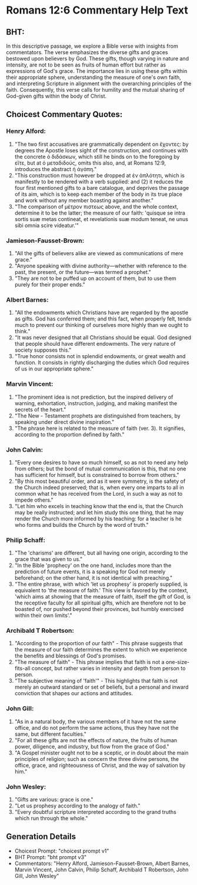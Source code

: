 # Romans 12:6 Commentary Help Text

## BHT:
In this descriptive passage, we explore a Bible verse with insights from commentators. The verse emphasizes the diverse gifts and graces bestowed upon believers by God. These gifts, though varying in nature and intensity, are not to be seen as fruits of human effort but rather as expressions of God's grace. The importance lies in using these gifts within their appropriate sphere, understanding the measure of one's own faith, and interpreting Scripture in alignment with the overarching principles of the faith. Consequently, this verse calls for humility and the mutual sharing of God-given gifts within the body of Christ.

## Choicest Commentary Quotes:
### Henry Alford:
1. "The two first accusatives are grammatically dependent on ἔχοντες: by degrees the Apostle loses sight of the construction, and continues with the concrete ὁ διδάσκων, which still he binds on to the foregoing by εἴτε, but at ὁ μεταδιδούς, omits this also, and, at Romans 12:9, introduces the abstract ἡ ἀγάπη." 
2. "This construction must however be dropped at ἐν ἁπλότητι, which is manifestly to be rendered with a verb supplied: and (2) it reduces the four first mentioned gifts to a bare catalogue, and deprives the passage of its aim, which is to keep each member of the body in its true place and work without any member boasting against another."
3. "The comparison of μέτρον πιστεως above, and the whole context, determine it to be the latter; the measure of our faith: 'quisque se intra sortis suæ metas contineat, et revelationis suæ modum teneat, ne unus sibi omnia scire videatur.'"

### Jamieson-Fausset-Brown:
1. "All the gifts of believers alike are viewed as communications of mere grace."
2. "Anyone speaking with divine authority—whether with reference to the past, the present, or the future—was termed a prophet."
3. "They are not to be puffed up on account of them, but to use them purely for their proper ends."

### Albert Barnes:
1. "All the endowments which Christians have are regarded by the apostle as gifts. God has conferred them; and this fact, when properly felt, tends much to prevent our thinking of ourselves more highly than we ought to think."
2. "It was never designed that all Christians should be equal. God designed that people should have different endowments. The very nature of society supposes this."
3. "True honor consists not in splendid endowments, or great wealth and function. It consists in rightly discharging the duties which God requires of us in our appropriate sphere."

### Marvin Vincent:
1. "The prominent idea is not prediction, but the inspired delivery of warning, exhortation, instruction, judging, and making manifest the secrets of the heart."
2. "The New - Testament prophets are distinguished from teachers, by speaking under direct divine inspiration."
3. "The phrase here is related to the measure of faith (ver. 3). It signifies, according to the proportion defined by faith."

### John Calvin:
1. "Every one desires to have so much himself, so as not to need any help from others; but the bond of mutual communication is this, that no one has sufficient for himself, but is constrained to borrow from others."
2. "By this most beautiful order, and as it were symmetry, is the safety of the Church indeed preserved; that is, when every one imparts to all in common what he has received from the Lord, in such a way as not to impede others."
3. "Let him who excels in teaching know that the end is, that the Church may be really instructed; and let him study this one thing, that he may render the Church more informed by his teaching: for a teacher is he who forms and builds the Church by the word of truth."

### Philip Schaff:
1. "The 'charisms' are different, but all having one origin, according to the grace that was given to us." 
2. "In the Bible 'prophecy' on the one hand, includes more than the prediction of future events, it is a speaking for God not merely beforehand; on the other hand, it is not identical with preaching."
3. "The entire phrase, with which 'let us prophesy' is properly supplied, is equivalent to 'the measure of faith.' This view is favored by the context, 'which aims at showing that the measure of faith, itself the gift of God, is the receptive faculty for all spiritual gifts, which are therefore not to be boasted of, nor pushed beyond their provinces, but humbly exercised within their own limits'."

### Archibald T Robertson:
1. "According to the proportion of our faith" - This phrase suggests that the measure of our faith determines the extent to which we experience the benefits and blessings of God's promises.
2. "The measure of faith" - This phrase implies that faith is not a one-size-fits-all concept, but rather varies in intensity and depth from person to person.
3. "The subjective meaning of 'faith'" - This highlights that faith is not merely an outward standard or set of beliefs, but a personal and inward conviction that shapes our actions and attitudes.

### John Gill:
1. "As in a natural body, the various members of it have not the same office, and do not perform the same actions, thus they have not the same, but different faculties."
2. "For all these gifts are not the effects of nature, the fruits of human power, diligence, and industry, but flow from the grace of God."
3. "A Gospel minister ought not to be a sceptic, or in doubt about the main principles of religion; such as concern the three divine persons, the office, grace, and righteousness of Christ, and the way of salvation by him."

### John Wesley:
1. "Gifts are various: grace is one."
2. "Let us prophesy according to the analogy of faith."
3. "Every doubtful scripture interpreted according to the grand truths which run through the whole."


## Generation Details
- Choicest Prompt: "choicest prompt v1"
- BHT Prompt: "bht prompt v3"
- Commentators: "Henry Alford, Jamieson-Fausset-Brown, Albert Barnes, Marvin Vincent, John Calvin, Philip Schaff, Archibald T Robertson, John Gill, John Wesley"
